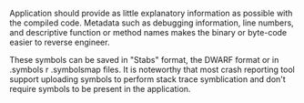 Application should provide as little explanatory information as possible with the compiled code. Metadata such as
 debugging information, line numbers, and descriptive function or method names makes the binary or byte-code
easier to reverse engineer.
  
These symbols can be saved in "Stabs" format, the DWARF format or in .symbols r .symbolsmap files. It is noteworthy
that most crash reporting tool support uploading symbols to perform stack trace symblication and don't require
symbols to be present in the application. 
